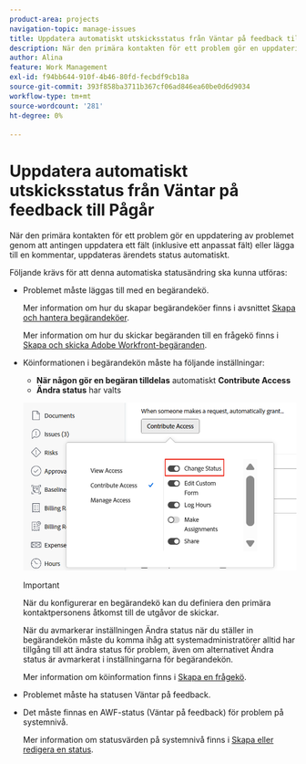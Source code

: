 ```yaml
---
product-area: projects
navigation-topic: manage-issues
title: Uppdatera automatiskt utskicksstatus från Väntar på feedback till Pågår
description: När den primära kontakten för ett problem gör en uppdatering av problemet genom att antingen uppdatera ett fält (inklusive ett anpassat fält) eller lägga till en kommentar, uppdateras ärendets status automatiskt.
author: Alina
feature: Work Management
exl-id: f94bb644-910f-4b46-80fd-fecbdf9cb18a
source-git-commit: 393f858ba3711b367cf06ad846ea60be0d6d9034
workflow-type: tm+mt
source-wordcount: '281'
ht-degree: 0%

---
```


# Uppdatera automatiskt utskicksstatus från Väntar på feedback till Pågår

<!--Audited: 109/2025-->

När den primära kontakten för ett problem gör en uppdatering av problemet genom att antingen uppdatera ett fält (inklusive ett anpassat fält) eller lägga till en kommentar, uppdateras ärendets status automatiskt.

Följande krävs för att denna automatiska statusändring ska kunna utföras:

* Problemet måste läggas till med en begärandekö.

  Mer information om hur du skapar begärandeköer finns i avsnittet [Skapa och hantera begärandeköer](../../../manage-work/requests/create-and-manage-request-queues/create-manage-request-queues.md).

  Mer information om hur du skickar begäranden till en frågekö finns i [Skapa och skicka Adobe Workfront-begäranden](../../../manage-work/requests/create-requests/create-submit-requests.md).

* Köinformationen i begärandekön måste ha följande inställningar:
   * **När någon gör en begäran tilldelas** automatiskt **Contribute Access**
   * **Ändra status** har valts

  ![Köinformation ger Contribute åtkomst och Ändra status är valt.](assets/queuedetails-contributeaccess-changestatus.png)

  >[!IMPORTANT]
  >
  >  När du konfigurerar en begärandekö kan du definiera den primära kontaktpersonens åtkomst till de utgåvor de skickar.
  >
  >När du avmarkerar inställningen Ändra status när du ställer in begärandekön måste du komma ihåg att systemadministratörer alltid har tillgång till att ändra status för problem, även om alternativet Ändra status är avmarkerat i inställningarna för begärandekön.

  Mer information om köinformation finns i [Skapa en frågekö](../../../manage-work/requests/create-and-manage-request-queues/create-request-queue.md).

* Problemet måste ha statusen Väntar på feedback.
* Det måste finnas en AWF-status (Väntar på feedback) för problem på systemnivå.

  Mer information om statusvärden på systemnivå finns i [Skapa eller redigera en status](../../../administration-and-setup/customize-workfront/creating-custom-status-and-priority-labels/create-or-edit-a-status.md).
